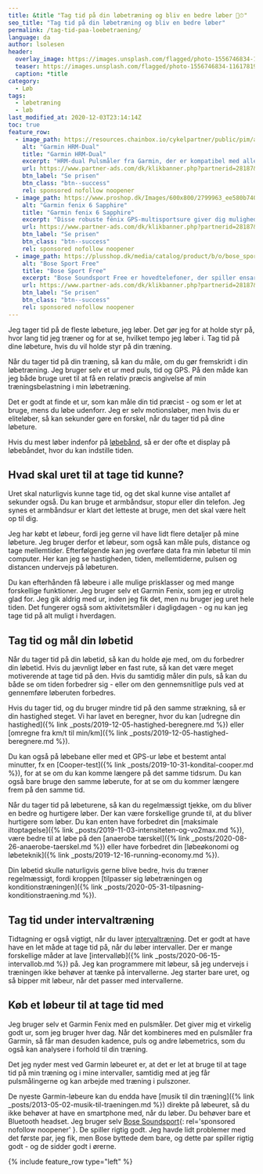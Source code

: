 ```yaml
---
title: &title "Tag tid på din løbetræning og bliv en bedre løber 🏃⏱"
seo_title: "Tag tid på din løbetræning og bliv en bedre løber"
permalink: /tag-tid-paa-loebetraening/
language: da
author: lsolesen
header:
  overlay_image: https://images.unsplash.com/flagged/photo-1556746834-11617819565b?ixid=MXwxMjA3fDB8MHxwaG90by1wYWdlfHx8fGVufDB8fHw%3D&ixlib=rb-1.2.1&auto=format&fit=crop&height=630&w=1200&q=10
  teaser: https://images.unsplash.com/flagged/photo-1556746834-11617819565b?ixid=MXwxMjA3fDB8MHxwaG90by1wYWdlfHx8fGVufDB8fHw%3D&ixlib=rb-1.2.1&auto=format&fit=crop&height=300&w=400&q=10
  caption: *title
category:
  - Løb
tags:
  - løbetræning
  - løb
last_modified_at: 2020-12-03T23:14:14Z
toc: true
feature_row:
  - image_path: https://resources.chainbox.io/cykelpartner/public/pim/accfaaab-7a3f-45d3-aeeb-713be660062d/010-12883-00ny_A_default.jpg
    alt: "Garmin HRM-Dual"
    title: "Garmin HRM-Dual"
    excerpt: "HRM-dual Pulsmåler fra Garmin, der er kompatibel med alle Garmin-computere med pulsfunktion. Måleren er blevet opgraderet, så den nu også anvender Bluetooth (BLE), og dermed også er kompatibel med alle andre mærker, der benytter ANT+ eller Bluetooth."
    url: https://www.partner-ads.com/dk/klikbanner.php?partnerid=28187&bannerid=16446&htmlurl=https://www.cykelpartner.dk/pulsbaelter/garmin-hrm-dual---pulsmaalerrem---ant-plus--og-ble
    btn_label: "Se prisen"
    btn_class: "btn--success"
    rel: sponsored nofollow noopener
  - image_path: https://www.proshop.dk/Images/600x800/2799963_ee580b740aa6.jpg
    alt: "Garmin fenix 6 Sapphire"
    title: "Garmin fenix 6 Sapphire"
    excerpt: "Disse robuste fēnix GPS-multisportsure giver dig mulighed for at tilføje kort, musik, intelligent tempoplanlægning med mere til din træning – så du kan klare alle udfordringer med lethed. Garmin har implementeret deres egen form for træningsparathed, som ikke helt er heart rate variability."
    url: https://www.partner-ads.com/dk/klikbanner.php?partnerid=28187&bannerid=67757&htmlurl=https://www.proshop.dk/Smartwatch-Sportsur-Aktivitetstracker/Garmin-fenix-6-Sapphire-black/2799963
    btn_label: "Se prisen"
    btn_class: "btn--success"
    rel: sponsored nofollow noopener
  - image_path: https://plusshop.dk/media/catalog/product/b/o/bose_sport_earbuds_black.png
    alt: "Bose Sport Free"
    title: "Bose Sport Free"
    excerpt: "Bose Soundsport Free er hovedtelefoner, der spiller ensartet og klart, uanset om din telefon er i hånden, i lommen, spændt fast på din arm eller sidder oven på løbebåndet … og der er ikke et eneste kabel involveret."
    url: https://www.partner-ads.com/dk/klikbanner.php?partnerid=28187&bannerid=54828&htmlurl=https://plusshop.dk/bose-sport-earbuds-sort
    btn_label: "Se prisen"
    btn_class: "btn--success"
    rel: sponsored nofollow noopener
---
```


Jeg tager tid på de fleste løbeture, jeg løber. Det gør jeg for at holde styr på, hvor lang tid jeg træner og for at se, hvilket tempo jeg løber i. Tag tid på dine løbeture, hvis du vil holde styr på din træning.

Når du tager tid på din træning, så kan du måle, om du gør fremskridt i din løbetræning. Jeg bruger selv et ur med puls, tid og GPS. På den måde kan jeg både bruge uret til at få en relativ præcis angivelse af min træningsbelastning i min løbetræning.

Det er godt at finde et ur, som kan måle din tid præcist - og som er let at bruge, mens du løbe udenforr. Jeg er selv motionsløber, men hvis du er eliteløber, så kan sekunder gøre en forskel, når du tager tid på dine løbeture.

Hvis du mest løber indenfor på [løbebånd](/guide-loebebaand/), så er der ofte et display på løbebåndet, hvor du kan indstille tiden.

## Hvad skal uret til at tage tid kunne?

Uret skal naturligvis kunne tage tid, og det skal kunne vise antallet af sekunder også. Du kan bruge et armbåndsur, stopur eller din telefon. Jeg synes et armbåndsur er klart det letteste at bruge, men det skal være helt op til dig.

Jeg har købt et løbeur, fordi jeg gerne vil have lidt flere detaljer på mine løbeture. Jeg bruger derfor et løbeur, som også kan måle puls, distance og tage mellemtider. Efterfølgende kan jeg overføre data fra min løbetur til min computer. Her kan jeg se hastigheden, tiden, mellemtiderne, pulsen og distancen undervejs på løbeturen.

Du kan efterhånden få løbeure i alle mulige prisklasser og med mange forskellige funktioner. Jeg bruger selv et Garmin Fenix, som jeg er utrolig glad for. Jeg gik aldrig med ur, inden jeg fik det, men nu bruger jeg uret hele tiden. Det fungerer også som aktivitetsmåler i dagligdagen - og nu kan jeg tage tid på alt muligt i hverdagen.

## Tag tid og mål din løbetid

Når du tager tid på din løbetid, så kan du holde øje med, om du forbedrer din løbetid. Hvis du jævnligt løber en fast rute, så kan det være meget motiverende at tage tid på den. Hvis du samtidig måler din puls, så kan du både se om tiden forbedrer sig - eller om den gennemsnitlige puls ved at gennemføre løberuten forbedres.

Hvis du tager tid, og du bruger mindre tid på den samme strækning, så er din hastighed steget. Vi har lavet en beregner, hvor du kan [udregne din hastighed]({% link _posts/2019-12-05-hastighed-beregnere.md %}) eller [omregne fra km/t til min/km]({% link _posts/2019-12-05-hastighed-beregnere.md %}).

Du kan også på løbebane eller med et GPS-ur løbe et bestemt antal minutter, fx en [Cooper-test]({% link _posts/2019-10-31-kondital-cooper.md %}), for at se om du kan komme længere på det samme tidsrum. Du kan også bare bruge den samme løberute, for at se om du kommer længere frem på den samme tid.

Når du tager tid på løbeturene, så kan du regelmæssigt tjekke, om du bliver en bedre og hurtigere løber. Der kan være forskellige grunde til, at du bliver hurtigere som løber. Du kan enten have forbedret din [maksimale iltoptagelse]({% link _posts/2019-11-03-intensiteten-og-vo2max.md %}), være bedre til at løbe på den [anaerobe tærskel]({% link _posts/2020-08-26-anaerobe-taerskel.md %}) eller have forbedret din [løbeøkonomi og løbeteknik]({% link _posts/2019-12-16-running-economy.md %}).

Din løbetid skulle naturligvis gerne blive bedre, hvis du træner regelmæssigt, fordi kroppen [tilpasser sig løbetræningen og konditionstræningen]({% link _posts/2020-05-31-tilpasning-konditionstraening.md %}).

## Tag tid under intervaltræning

Tidtagning er også vigtigt, når du laver [intervaltræning](/intervaltraening/). Det er godt at have have en let måde at tage tid på, når du løber intervaller. Der er mange forskellige måder at lave [intervalløb]({% link _posts/2020-06-15-intervallob.md %}) på. Jeg kan programmere mit løbeur, så jeg undervejs i træningen ikke behøver at tænke på intervallerne. Jeg starter bare uret, og så bipper mit løbeur, når det passer med intervallerne.

## Køb et løbeur til at tage tid med

Jeg bruger selv et Garmin Fenix med en pulsmåler. Det giver mig et virkelig godt ur, som jeg bruger hver dag. Når det kombineres med en pulsmåler fra Garmin, så får man desuden kadence, puls og andre løbemetrics, som du også kan analysere i forhold til din træning.

Det jeg nyder mest ved Garmin løbeuret er, at det er let at bruge til at tage tid på min træning og i mine intervaller, samtidig med at jeg får pulsmålingerne og kan arbejde med træning i pulszoner.

De nyeste Garmin-løbeure kan du endda have [musik til din træning]({% link _posts/2013-05-02-musik-til-traeningen.md %}) direkte på løbeuret, så du ikke behøver at have en smartphone med, når du løber. Du behøver bare et Bluetooth headset. Jeg bruger selv [Bose Soundsport](https://www.partner-ads.com/dk/klikbanner.php?partnerid=28187&bannerid=54828&htmlurl=https://plusshop.dk/bose-sport-earbuds-sort){: rel='sponsored nofollow noopener' }. De spiller rigtig godt. Jeg havde lidt problemer med det første par, jeg fik, men Bose byttede dem bare, og dette par spiller rigtig godt - og de sidder godt i ørerne.

{% include feature_row type="left" %}
